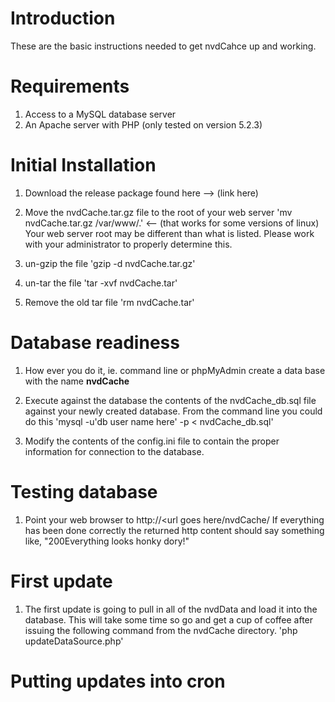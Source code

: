# Introduction #

These are the basic instructions needed to get nvdCahce up and working.

# Requirements #

1) Access to a MySQL database server
2) An Apache server with PHP (only tested on version 5.2.3)


# Initial Installation #

1) Download the release package found here --> (link here)

2) Move the nvdCache.tar.gz file to the root of your web server 'mv nvdCache.tar.gz /var/www/.' <-- (that works for some versions of linux) Your web server root may be different than what is listed.  Please work with your administrator to properly determine this.

3) un-gzip the file 'gzip -d nvdCache.tar.gz'

4) un-tar the file 'tar -xvf nvdCache.tar'

5) Remove the old tar file 'rm nvdCache.tar'


# Database readiness #

1) How ever you do it, ie. command line or phpMyAdmin create a data base with the name **nvdCache**

2) Execute against the database the contents of the nvdCache\_db.sql file against your newly created database.  From the command line you could do this 'mysql -u'db user name here' -p < nvdCache\_db.sql'

3) Modify the contents of the config.ini file to contain the proper information for connection to the database.

# Testing database #

1) Point your web browser to http://<url goes here/nvdCache/  If everything has been done correctly the returned http content should say something like, "200Everything looks honky dory!<number here>"

# First update #

1) The first update is going to pull in all of the nvdData and load it into the database.  This will take some time so go and get a cup of coffee after issuing the following command from the nvdCache directory. 'php updateDataSource.php'

# Putting updates into cron #